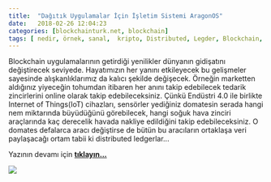```yaml
---
title:  "Dağıtık Uygulamalar İçin İşletim Sistemi AragonOS"
date:   2018-02-26 12:04:23
categories: [blockchainturk.net, blockchain]
tags: [ nedir, örnek, sanal,  kripto, Distributed, Legder, Blockchain, Bitcoin, Mehmet Cem Yücel, Mehmet, Cem, Yucel, Yücel, blockchainturk, blockchainturk.net]
---
```


Blockchain uygulamalarının getirdiği yenilikler dünyanın gidişatını değiştirecek seviyede. Hayatımızın her yanını etkileyecek bu gelişmeler sayesinde alışkanlıklarımız da kalıcı şekilde değişecek. Örneğin marketten aldığınız yiyeceğin tohumdan itibaren her anını takip edebilecek tedarik zincirlerini online olarak takip edebileceksiniz. Çünkü Endüstri 4.0 ile birlikte Internet of Things(IoT) cihazları, sensörler yediğiniz domatesin serada hangi nem miktarında büyüdüğünü görebilecek, hangi soğuk hava zinciri araçlarında kaç derecelik havada nakliye edildiğini takip edebileceksiniz. O domates defalarca aracı değiştirse de bütün bu aracıların ortaklaşa veri paylaşacağı ortam tabii ki distributed ledgerlar...

Yazının devamı için 
<a style="font-weight:bold" href="https://medium.com/blockchainturk/62ef99606559?utm_source=mehmetcemyucel.com&utm_medium=refferal&utm_campaign=blog" target="_blank">tıklayın...</a>  

![](https://cdn-images-1.medium.com/max/800/1*B3whQzJCrXdbHdyIu0-1Dw.png)
